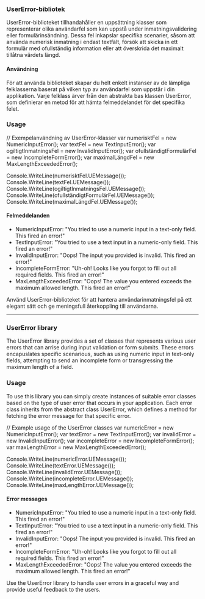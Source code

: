 ### UserError-bibliotek

UserError-biblioteket tillhandahåller en uppsättning klasser som representerar olika användarfel som kan uppstå under inmatningsvalidering eller formulärinsändning. Dessa fel inkapslar specifika scenarier, såsom att använda numerisk inmatning i endast textfält, försök att skicka in ett formulär med ofullständig information eller att överskrida det maximalt tillåtna värdets längd.

#### Användning

För att använda biblioteket skapar du helt enkelt instanser av de lämpliga felklasserna baserat på vilken typ av användarfel som uppstår i din applikation. Varje felklass ärver från den abstrakta bas klassen UserError, som definierar en metod för att hämta felmeddelandet för det specifika felet.

### Usage

// Exempelanvändning av UserError-klasser
var numerisktFel = new NumericInputError();
var textFel = new TextInputError();
var ogiltigtInmatningsFel = new InvalidInputError();
var ofullständigtFormulärFel = new IncompleteFormError();
var maximalLängdFel = new MaxLengthExceededError();

Console.WriteLine(numerisktFel.UEMessage());
Console.WriteLine(textFel.UEMessage());
Console.WriteLine(ogiltigtInmatningsFel.UEMessage());
Console.WriteLine(ofullständigtFormulärFel.UEMessage());
Console.WriteLine(maximalLängdFel.UEMessage());

#### Felmeddelanden

- NumericInputError: "You tried to use a numeric input in a text-only field. This fired an error!"
- TextInputError: "You tried to use a text input in a numeric-only field. This fired an error!"
- InvalidInputError: "Oops! The input you provided is invalid. This fired an error!"
- IncompleteFormError: "Uh-oh! Looks like you forgot to fill out all required fields. This fired an error!"
- MaxLengthExceededError: "Oops! The value you entered exceeds the maximum allowed length. This fired an error!"

Använd UserError-biblioteket för att hantera användarinmatningsfel på ett elegant sätt och ge meningsfull återkoppling till användarna.


------------
### UserError library

The UserError library provides a set of classes that represents various user errors that can arrise during input validation or form submits. These errors encapuslates specific scenarious, such as using numeric input in text-only fields, attempting to send an incomplete form or transgressing the maximum length of a field.

### Usage

To use this library you can simply create instances of suitable error classes based on the type of user error that occurs in your application. Each error class inherits from the abstract class UserError, which defines a method for fetching the error message for that specific error.

// Example usage of the UserError classes
var numericError = new NumericInputError();
var textError = new TextInputError();
var invalidError = new InvalidInputError();
var incompleteError = new IncompleteFormError();
var maxLengthError = new MaxLengthExceededError();

Console.WriteLine(numericError.UEMessage());
Console.WriteLine(textError.UEMessage());
Console.WriteLine(invalidError.UEMessage());
Console.WriteLine(incompleteError.UEMessage());
Console.WriteLine(maxLengthError.UEMessage());

#### Error messages

- NumericInputError: "You tried to use a numeric input in a text-only field. This fired an error!"
- TextInputError: "You tried to use a text input in a numeric-only field. This fired an error!"
- InvalidInputError: "Oops! The input you provided is invalid. This fired an error!"
- IncompleteFormError: "Uh-oh! Looks like you forgot to fill out all required fields. This fired an error!"
- MaxLengthExceededError: "Oops! The value you entered exceeds the maximum allowed length. This fired an error!"

Use the UserError library to handla user errors in a graceful way and provide useful feedback to the users. 
